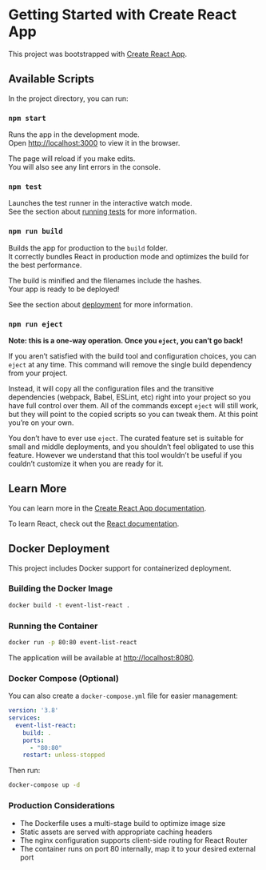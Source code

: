 # Getting Started with Create React App

This project was bootstrapped with [Create React App](https://github.com/facebook/create-react-app).

## Available Scripts

In the project directory, you can run:

### `npm start`

Runs the app in the development mode.\
Open [http://localhost:3000](http://localhost:3000) to view it in the browser.

The page will reload if you make edits.\
You will also see any lint errors in the console.

### `npm test`

Launches the test runner in the interactive watch mode.\
See the section about [running tests](https://facebook.github.io/create-react-app/docs/running-tests) for more information.

### `npm run build`

Builds the app for production to the `build` folder.\
It correctly bundles React in production mode and optimizes the build for the best performance.

The build is minified and the filenames include the hashes.\
Your app is ready to be deployed!

See the section about [deployment](https://facebook.github.io/create-react-app/docs/deployment) for more information.

### `npm run eject`

**Note: this is a one-way operation. Once you `eject`, you can’t go back!**

If you aren’t satisfied with the build tool and configuration choices, you can `eject` at any time. This command will remove the single build dependency from your project.

Instead, it will copy all the configuration files and the transitive dependencies (webpack, Babel, ESLint, etc) right into your project so you have full control over them. All of the commands except `eject` will still work, but they will point to the copied scripts so you can tweak them. At this point you’re on your own.

You don’t have to ever use `eject`. The curated feature set is suitable for small and middle deployments, and you shouldn’t feel obligated to use this feature. However we understand that this tool wouldn’t be useful if you couldn’t customize it when you are ready for it.

## Learn More

You can learn more in the [Create React App documentation](https://facebook.github.io/create-react-app/docs/getting-started).

To learn React, check out the [React documentation](https://reactjs.org/).

## Docker Deployment

This project includes Docker support for containerized deployment.

### Building the Docker Image

```bash
docker build -t event-list-react .
```

### Running the Container

```bash
docker run -p 80:80 event-list-react
```

The application will be available at [http://localhost:8080](http://localhost:8080).

### Docker Compose (Optional)

You can also create a `docker-compose.yml` file for easier management:

```yaml
version: '3.8'
services:
  event-list-react:
    build: .
    ports:
      - "80:80"
    restart: unless-stopped
```

Then run:
```bash
docker-compose up -d
```

### Production Considerations

- The Dockerfile uses a multi-stage build to optimize image size
- Static assets are served with appropriate caching headers
- The nginx configuration supports client-side routing for React Router
- The container runs on port 80 internally, map it to your desired external port

